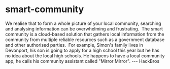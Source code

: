 # smart-community

We realise that to form a whole picture of your local community, searching and analysing information can be overwhelming and frustrating. 
The smart community is a cloud-based solution that gathers local information from the community from multiple reliable resources such as a government database and other authorised parties. 
For example, Simon's family lives in Devonport, his son is going to apply for a high school this year but he has no idea about the local high schools. He happens to have a local community app, he calls his community assistant called "Mirror Mirror".
--- HackBros
